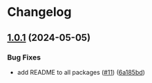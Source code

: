 # Changelog

## [1.0.1](https://github.com/ionic-solidjs/ionic-solidjs/compare/ionicons-v1.0.0...ionicons-v1.0.1) (2024-05-05)


### Bug Fixes

* add README to all packages ([#11](https://github.com/ionic-solidjs/ionic-solidjs/issues/11)) ([6a185bd](https://github.com/ionic-solidjs/ionic-solidjs/commit/6a185bdac296d8f9ecca02de6ed14c66720f11d5))
